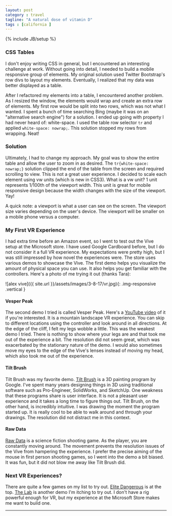 ```yaml
---
layout: post
category : travel
tagline: "A natural dose of vitamin D"
tags : [california ]
---
```

{% include JB/setup %}

### CSS Tables

I don't enjoy writing CSS in general, but I encountered an interesting challenge at work. Without going into detail, I needed to build a mobile responsive group of elements. My original solution used Twitter Bootstrap's row divs to layout my elements. Eventually, I realized that my data was better displayed as a table.


After I refactored my elements into a table, I encountered another problem. As I resized the window, the elements would wrap and create an extra row of elements. My first row would be split into two rows, which was not what I wanted. I spent a bunch of time searching Bing (maybe it was on an "alternative search engine") for a solution. I ended up going with property I had never heard of: white-space. I used the table row selector `tr` and applied `white-space: nowrap;`. This solution stopped my rows from wrapping. Neat!


### Solution


Ultimately, I had to change my approach. My goal was to show the entire table and allow the user to zoom in as desired. The `tr{white-space: nowrap;}` solution clipped the end of the table from the screen and required scrolling to view. This is not a great user experience. I decided to scale each element using vw units (which is new in CSS3). What is a vw unit? 1 unit represents 1/100th of the viewport width. This unit is great for mobile responsive design because the width changes with the size of the viewport. Yay!


A quick note: a viewport is what a user can see on the screen. The viewport size varies depending on the user's device. The viewport will be smaller on a mobile phone versus a computer.


### My First VR Experience

I had extra time before an Amazon event, so I went to test out the Vive setup at the Microsoft store. I have used Google Cardboard before, but I do not consider it a full VR experience. My expectations were pretty high, but I was still impressed by how novel the experiences were. The store uses various demos to showcase the Vive. The first demo helps you visualize the amount of physical space you can use. It also helps you get familiar with the controllers. Here's a photo of me trying it out (thanks Tara):

![alex vive]({{ site.url }}/assets/images/3-8-17/vr.jpg){: .img-responsive .vertical }

#### Vesper Peak

The second demo I tried is called Vesper Peak. Here's a [YouTube video](https://www.youtube.com/watch?v=ebduy3C5pzA) of it if you're interested. It is a mountain landscape VR experience. You can skip to different locations using the controller and look around in all directions. At the edge of the cliff, I felt my legs wobble a little. This was the weakest demo I tried. There is nothing to show where your legs are and that took me out of the experience a bit. The resolution did not seem great, which was exacerbated by the stationary nature of the demo. I would also sometimes move my eyes to the edge of the Vive's lenses instead of moving my head, which also took me out of the experience.

#### Tilt Brush

Tilt Brush was my favorite demo. [Tilt Brush](https://www.tiltbrush.com/) is a 3D painting program by Google. I've spent many years designing things in 3D using traditional software such as Pro-Engineer, SolidWorks, and SketchUp. One weakness that these programs share is user interface. It is not a pleasant user experience and it takes a long time to figure things out. Tilt Brush, on the other hand, is incredibly intuitive. I was drawing the moment the program started up. It is really cool to be able to walk around and through your drawings. The resolution did not distract me in this context.

#### Raw Data

[Raw Data](http://store.steampowered.com/app/436320/) is a science fiction shooting game. As the player, you are constantly moving around. The movement prevents the resolution issues of the Vive from hampering the experience. I prefer the precise aiming of the mouse in first person shooting games, so I went into the demo a bit biased. It was fun, but it did not blow me away like Tilt Brush did.


### Next VR Experiences?

There are quite a few games on my list to try out. [Elite Dangerous](http://store.steampowered.com/app/359320/) is at the top. [The Lab](http://store.steampowered.com/app/450390/) is another demo I'm itching to try out. I don't have a rig powerful enough for VR, but my experience at the Microsoft Store makes me want to build one.

---
